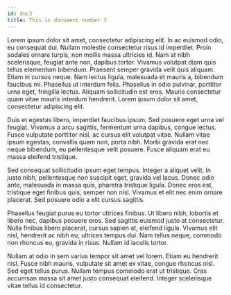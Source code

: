 ```yaml
---
id: doc3
title: This is document number 3
---
```


Lorem ipsum dolor sit amet, consectetur adipiscing elit. In ac euismod odio, eu consequat dui. Nullam molestie
consectetur risus id imperdiet. Proin sodales ornare turpis, non mollis massa ultricies id. Nam at nibh scelerisque,
feugiat ante non, dapibus tortor. Vivamus volutpat diam quis tellus elementum bibendum. Praesent semper gravida velit
quis aliquam. Etiam in cursus neque. Nam lectus ligula, malesuada et mauris a, bibendum faucibus mi. Phasellus ut
interdum felis. Phasellus in odio pulvinar, porttitor urna eget, fringilla lectus. Aliquam sollicitudin est eros. Mauris
consectetur quam vitae mauris interdum hendrerit. Lorem ipsum dolor sit amet, consectetur adipiscing elit.

Duis et egestas libero, imperdiet faucibus ipsum. Sed posuere eget urna vel feugiat. Vivamus a arcu sagittis, fermentum
urna dapibus, congue lectus. Fusce vulputate porttitor nisl, ac cursus elit volutpat vitae. Nullam vitae ipsum egestas,
convallis quam non, porta nibh. Morbi gravida erat nec neque bibendum, eu pellentesque velit posuere. Fusce aliquam erat
eu massa eleifend tristique.

Sed consequat sollicitudin ipsum eget tempus. Integer a aliquet velit. In justo nibh, pellentesque non suscipit eget,
gravida vel lacus. Donec odio ante, malesuada in massa quis, pharetra tristique ligula. Donec eros est, tristique eget
finibus quis, semper non nisl. Vivamus et elit nec enim ornare placerat. Sed posuere odio a elit cursus sagittis.

Phasellus feugiat purus eu tortor ultrices finibus. Ut libero nibh, lobortis et libero nec, dapibus posuere eros. Sed
sagittis euismod justo at consectetur. Nulla finibus libero placerat, cursus sapien at, eleifend ligula. Vivamus elit
nisl, hendrerit ac nibh eu, ultrices tempus dui. Nam tellus neque, commodo non rhoncus eu, gravida in risus. Nullam id
iaculis tortor.

Nullam at odio in sem varius tempor sit amet vel lorem. Etiam eu hendrerit nisl. Fusce nibh mauris, vulputate sit amet
ex vitae, congue rhoncus nisl. Sed eget tellus purus. Nullam tempus commodo erat ut tristique. Cras accumsan massa sit
amet justo consequat eleifend. Integer scelerisque vitae tellus id consectetur.
